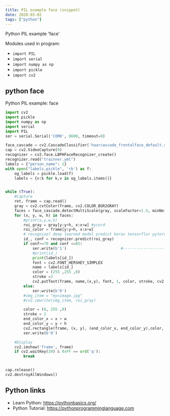 ```yaml
---
title: PIL example face (snippet)
date: 2020-03-02
tags: ["python"]
---
```

Python PIL example 'face'


Modules used in program: 
* `import PIL`
* `import serial`
* `import numpy as np`
* `import pickle`
* `import cv2`

## python face

Python PIL example: face

```python
import cv2
import pickle
import numpy as np
import serial
import PIL
ser = serial.Serial('COM8', 9600, timeout=0)

face_cascade = cv2.CascadeClassifier('haarcascade_frontalface_default.xml')
cap = cv2.VideoCapture(0)
recognizer = cv2.face.LBPHFaceRecognizer_create()
recognizer.read("trainner.yml")
labels = {"person_name": 1}
with open("labels.pickle", 'rb') as f:
    og_labels = pickle.load(f)
    labels = {v:k for k,v in og_labels.items()}


while (True):
    #Capture
    ret, frame = cap.read()
    gray = cv2.cvtColor(frame, cv2.COLOR_BGR2GRAY)
    faces = face_cascade.detectMultiScale(gray, scaleFactor=1.5, minNeighbors=5)
    for (x, y, w, h) in faces:
        #print(x,y,w,h)
        roi_gray = gray[y:y+h, x:x+w] #ycord
        roi_color = frame[y:y+h, x:x+w]
        # recognize? deep learned model predict keras tensorflor pytorch
        id_, conf = recognizer.predict(roi_gray)
        if conf>=70 and conf <=85:
            ser.write(b'1')                        #-------------------------------------serial
            #print(id_)
            print(labels[id_])
            font = cv2.FONT_HERSHEY_SIMPLEX
            name = labels[id_]
            color = (255 ,255 ,0)
            stroke =2
            cv2.putText(frame, name,(x,y), font, 1, color, stroke, cv2.LINE_AA)
        else:
            ser.write(b'0')
        #img_item = "my=image.jpg"
        #cv2.imwrite(img_item, roi_gray)

        color = (0, 255 ,0)
        stroke = 2
        end_color_x = x + w
        end_color_y = y + h
        cv2.rectangle(frame, (x, y), (end_color_x, end_color_y),color, stroke)
        ser.write(b'0')

    #Display
    cv2.imshow('frame', frame)
    if cv2.waitKey(20) & 0xFF == ord('q'):
        break


cap.release()
cv2.destroyAllWindows()

```

## Python links

- Learn Python: https://pythonbasics.org/
- Python Tutorial: https://pythonprogramminglanguage.com
